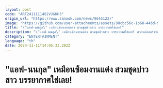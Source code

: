 ```yaml
---
layout: post
code: "ART2411111402VUGKH3"
origin_url: "https://www.sanook.com/news/9646122/"
image: "https://github.com/user-attachments/assets/98cbc56c-1b68-44bd-9ab8-d4ef9fbe67dd"
title: "\"แอฟ-นนกุล\" เหมือนซ้อมงานแต่ง สวมชุดบ่าวสาว บรรยากาศใช่เลย!"
description: "\"แอฟ-นนกุล\" เหมือนซ้อมงานแต่ง สวมชุดบ่าวสาว บรรยากาศใช่เลย! สวยหล่อออร่าจับ "
category: "ENTERTAINMENT"
language: "th"
date: 2024-11-11T14:06:33.282Z
---
```


# "แอฟ-นนกุล" เหมือนซ้อมงานแต่ง สวมชุดบ่าวสาว บรรยากาศใช่เลย!